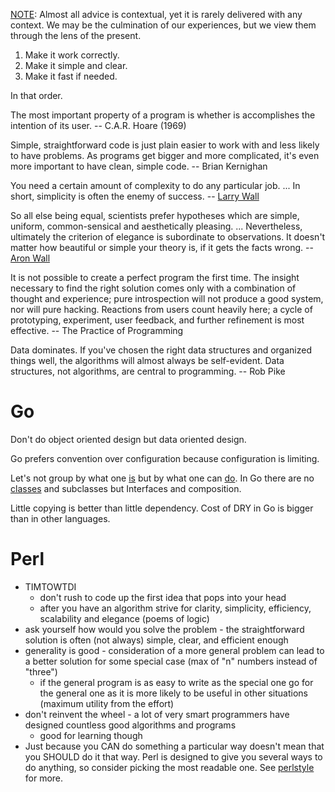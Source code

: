 [NOTE](https://www.simplethread.com/20-things-ive-learned-in-my-20-years-as-a-software-engineer/): Almost all advice is contextual, yet it is rarely delivered with any context. We may be the culmination of our experiences, but we view them through the lens of the present.

1. Make it work correctly.
2. Make it simple and clear.
3. Make it fast if needed.

In that order.

The most important property of a program is whether is accomplishes the intention of its user. -- C.A.R. Hoare (1969)

Simple, straightforward code is just plain easier to work with and less likely to have problems. As programs get bigger and more complicated, it's even more important to have clean, simple code. -- Brian Kernighan

You need a certain amount of complexity to do any particular job. ... In short, simplicity is often the enemy of success. -- [Larry Wall](https://www.oreilly.com/openbook/opensources/book/larry.html)

So all else being equal, scientists prefer hypotheses which are simple, uniform, common-sensical and aesthetically pleasing. ... Nevertheless, ultimately the criterion of elegance is subordinate to observations.  It doesn't matter how beautiful or simple your theory is, if it gets the facts wrong. -- [Aron Wall](http://www.wall.org/~aron/blog/pillar-of-science-ii-elegent-hypotheses/)

It is not possible to create a perfect program the first time. The insight necessary to find the right solution comes only with a combination of thought and experience; pure introspection will not produce a good system, nor will pure hacking. Reactions from users count heavily here; a cycle of prototyping, experiment, user feedback, and further refinement is most effective. -- The Practice of Programming

Data dominates. If you've chosen the right data structures and organized things well, the algorithms will almost always be self-evident. Data structures, not algorithms, are central to programming. -- Rob Pike

# Go

Don't do object oriented design but data oriented design.

Go prefers convention over configuration because configuration is limiting.

Let's not group by what one [is](https://github.com/ardanlabs/gotraining-studyguide/blob/master/go/design/grouping_types_1.go) but by what one can [do](https://github.com/ardanlabs/gotraining-studyguide/blob/master/go/design/grouping_types_2.go). In Go there are no [classes](https://github.com/jreisinger?tab=repositories&q=animal) and subclasses but Interfaces and composition.

Little copying is better than little dependency. Cost of DRY in Go is bigger than in other languages.

# Perl

* TIMTOWTDI
    * don't rush to code up the first idea that pops into your head
    * after you have an algorithm strive for clarity, simplicity, efficiency, scalability and elegance (poems of logic)
* ask yourself how would you solve the problem - the straightforward solution is often (not always) simple, clear, and efficient enough
* generality is good - consideration of a more general problem can lead to a better solution for some special case (max of "n" numbers instead of "three")
    * if the general program is as easy to write as the special one go for the general one as it is more likely to be useful in other situations (maximum utility from the effort)
* don't reinvent the wheel - a lot of very smart programmers have designed countless good algorithms and programs
    * good for learning though
* Just because you CAN do something a particular way doesn't mean that you SHOULD do it that way. Perl is designed to give you several ways to do anything, so consider picking the most readable one. See [perlstyle](http://perldoc.perl.org/perlstyle.html) for more.
